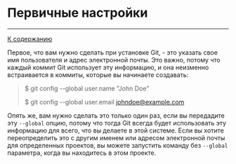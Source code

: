 # Первичные настройки
---

[К cодержанию](Содержание.md)

Первое, что вам нужно сделать при установке Git, - это указать свое имя пользователя и адрес электронной почты. Это важно, потому что каждый коммит Git использует эту информацию, и она неизменно встраивается в коммиты, которые вы начинаете создавать:

> $ git config --global user.name "John Doe"
>
> $ git config --global user.email johndoe@example.com

Опять же, вам нужно сделать это только один раз, если вы передадите эту `--global` опцию, потому что тогда Git всегда будет использовать эту информацию для всего, что вы делаете в этой системе. Если вы хотите переопределить это с другим именем или адресом электронной почты для определенных проектов, вы можете запустить команду без `--global` параметра, когда вы находитесь в этом проекте.
